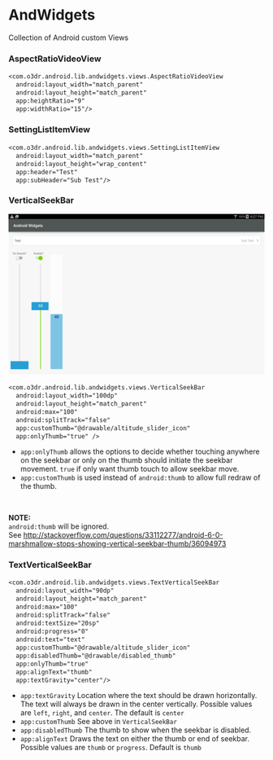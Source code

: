 # AndWidgets
Collection of Android custom Views

### AspectRatioVideoView 
```
<com.o3dr.android.lib.andwidgets.views.AspectRatioVideoView
  android:layout_width="match_parent"
  android:layout_height="match_parent"
  app:heightRatio="9"
  app:widthRatio="15"/>
```        

### SettingListItemView
```    
<com.o3dr.android.lib.andwidgets.views.SettingListItemView
  android:layout_width="match_parent"
  android:layout_height="wrap_content"
  app:header="Test"
  app:subHeader="Sub Test"/>
```

### VerticalSeekBar
![alt text](https://github.com/3drobotics/AndroidWidgets/blob/develop/images/home_screen.png)

```
<com.o3dr.android.lib.andwidgets.views.VerticalSeekBar
  android:layout_width="100dp"
  android:layout_height="match_parent"
  android:max="100"
  android:splitTrack="false"
  app:customThumb="@drawable/altitude_slider_icon"
  app:onlyThumb="true" />
```

* `app:onlyThumb` allows the options to decide whether touching anywhere on the seekbar or only on the thumb should initiate  the seekbar movement. `true` if only want thumb touch to allow seekbar move. <br/>
* `app:customThumb` is used instead of `android:thumb` to allow full redraw of the thumb.
<br/>

**NOTE:** <br/>
`android:thumb` will be ignored. <br/>
See http://stackoverflow.com/questions/33112277/android-6-0-marshmallow-stops-showing-vertical-seekbar-thumb/36094973

### TextVerticalSeekBar
```
<com.o3dr.android.lib.andwidgets.views.TextVerticalSeekBar
  android:layout_width="90dp"
  android:layout_height="match_parent"
  android:max="100"
  android:splitTrack="false"
  android:textSize="20sp"
  android:progress="0"
  android:text="text"
  app:customThumb="@drawable/altitude_slider_icon"
  app:disabledThumb="@drawable/disabled_thumb"
  app:onlyThumb="true"
  app:alignText="thumb"
  app:textGravity="center"/>
```        

* `app:textGravity` Location where the text should be drawn horizontally. The text will always be drawn in the center vertically. Possible values are `left`, `right`, and `center`. The default is `center`
* `app:customThumb` See above in `VerticalSeekBar`
* `app:disabledThumb` The thumb to show when the seekbar is disabled.
* `app:alignText` Draws the text on either the thumb or end of seekbar. Possible values are `thumb` or `progress`. Default is `thumb`
